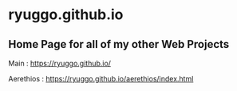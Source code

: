 # ryuggo.github.io
## Home Page for all of my other Web Projects

Main : https://ryuggo.github.io/

Aerethios : https://ryuggo.github.io/aerethios/index.html
